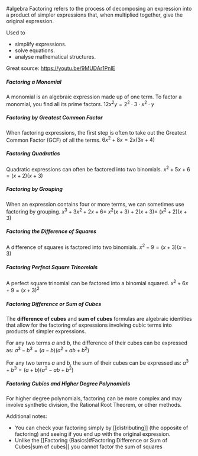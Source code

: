 #algebra
Factoring refers to the process of decomposing an expression into a product of simpler expressions that, when multiplied together, give the original expression.

Used to 
- simplify expressions.
- solve equations.
- analyse mathematical structures.

Great source: https://youtu.be/9MUDAr1PnlE

##### Factoring a Monomial
A monomial is an algebraic expression made up of one term. To factor a monomial, you find all its prime factors.
$12x^2y = 2^2 \cdot 3 \cdot x^2 \cdot y$

##### Factoring by Greatest Common Factor
When factoring expressions, the first step is often to take out the Greatest Common Factor (GCF) of all the terms.
$6x^2 + 8x = 2x(3x + 4)$

##### Factoring Quadratics
Quadratic expressions can often be factored into two binomials.
$x^2 + 5x + 6 = (x + 2)(x + 3)$

##### Factoring by Grouping
When an expression contains four or more terms, we can sometimes use factoring by grouping.
$x^3 + 3x^2 + 2x + 6 =$ 
$x^2(x + 3) + 2(x + 3) =$
$(x^2 + 2)(x + 3)$

##### Factoring the Difference of Squares
A difference of squares is factored into two binomials.
$x^2 - 9 = (x + 3)(x - 3)$

##### Factoring Perfect Square Trinomials
A perfect square trinomial can be factored into a binomial squared.
$x^2 + 6x + 9 = (x + 3)^2$

##### Factoring Difference or Sum of Cubes
The **difference of cubes** and **sum of cubes** formulas are algebraic identities that allow for the factoring of expressions involving cubic terms into products of simpler expressions.

For any two terms $a$ and $b$, the difference of their cubes can be expressed as:
$a^3 - b^3 = (a - b)(a^2 + ab + b^2)$

For any two terms $a$ and $b$, the sum of their cubes can be expressed as:
$a^3 + b^3 = (a + b)(a^2 - ab + b^2)$

##### Factoring Cubics and Higher Degree Polynomials
For higher degree polynomials, factoring can be more complex and may involve synthetic division, the Rational Root Theorem, or other methods.

Additional notes:
- You can check your factoring simply by [[distributing]] (the opposite of factoring) and seeing if you end up with the original expression. 
- Unlike the [[Factoring (Basics)#Factoring Difference or Sum of Cubes|sum of cubes]] you cannot factor the sum of squares